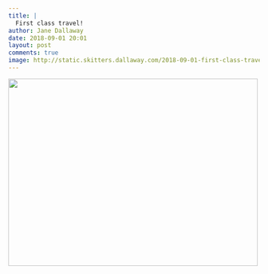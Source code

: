 ```yaml
---
title: |
  First class travel!
author: Jane Dallaway
date: 2018-09-01 20:01
layout: post
comments: true
image: http://static.skitters.dallaway.com/2018-09-01-first-class-travel-thumb-1-IMG-6142.JPG
---
```


<div>
        <a href="http://static.skitters.dallaway.com/2018-09-01-first-class-travel-fullsize-1-IMG-6142.JPG">
          <img src="http://static.skitters.dallaway.com/2018-09-01-first-class-travel-thumb-1-IMG-6142.JPG" width="500" height="375"/>
        </a>
      </div>


  
      